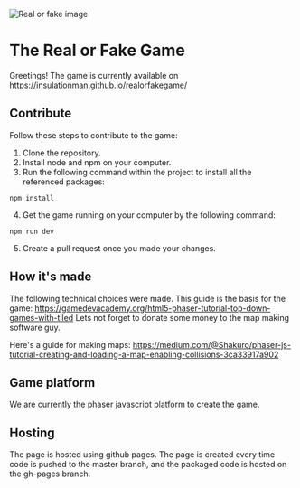 ![Real or fake image](https://realorfake.dutrippar.se/wp-content/uploads/2022/04/Asset-3@4x-300x178.png)

# The Real or Fake Game

Greetings!
The game is currently available on https://insulationman.github.io/realorfakegame/

## Contribute

Follow these steps to contribute to the game:

1. Clone the repository.
2. Install node and npm on your computer.
3. Run the following command within the project to install all the referenced packages:

```
npm install
```

4. Get the game running on your computer by the following command:

```
npm run dev
```

5. Create a pull request once you made your changes.

## How it's made

The following technical choices were made.
This guide is the basis for the game:
https://gamedevacademy.org/html5-phaser-tutorial-top-down-games-with-tiled
Lets not forget to donate some money to the map making software guy.

Here's a guide for making maps:
https://medium.com/@Shakuro/phaser-js-tutorial-creating-and-loading-a-map-enabling-collisions-3ca33917a902

## Game platform

We are currently the phaser javascript platform to create the game.

## Hosting

The page is hosted using github pages. The page is created every time code is pushed to the master branch, and the packaged code is hosted on the gh-pages branch.
